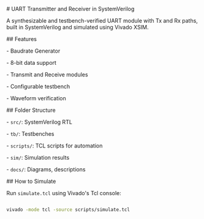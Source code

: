 \# UART Transmitter and Receiver in SystemVerilog



A synthesizable and testbench-verified UART module with Tx and Rx paths, built in SystemVerilog and simulated using Vivado XSIM.



\## Features



\- Baudrate Generator

\- 8-bit data support

\- Transmit and Receive modules

\- Configurable testbench

\- Waveform verification



\## Folder Structure



\- `src/`: SystemVerilog RTL

\- `tb/`: Testbenches

\- `scripts/`: TCL scripts for automation

\- `sim/`: Simulation results

\- `docs/`: Diagrams, descriptions



\## How to Simulate



Run `simulate.tcl` using Vivado's Tcl console:



```bash

vivado -mode tcl -source scripts/simulate.tcl



